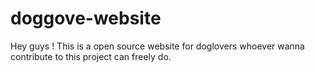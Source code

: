 # doggove-website
Hey guys ! This is a open source website for doglovers whoever wanna contribute to this project can freely do.
